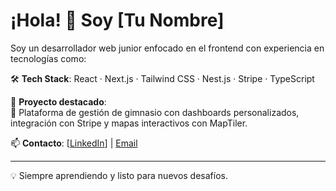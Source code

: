 # ¡Hola! 👋 Soy [Tu Nombre]

Soy un desarrollador web junior enfocado en el frontend con experiencia en tecnologías como:

🛠️ **Tech Stack**: React · Next.js · Tailwind CSS · Nest.js · Stripe · TypeScript

🚀 **Proyecto destacado**:  
🧘 Plataforma de gestión de gimnasio con dashboards personalizados, integración con Stripe y mapas interactivos con MapTiler.

📫 **Contacto**: [[LinkedIn](https://www.linkedin.com/in/miguel-adrian-9365b9286/)] | [Email](adrianmiguel138@gmail.com)

---

💡 Siempre aprendiendo y listo para nuevos desafíos.
